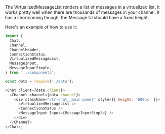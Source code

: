 The VirtualizedMessageList renders a list of messages in a virtualized list.
It works pretty well when there are thousands of messages in your channel, it has a shortcoming though, the Message UI should have a fixed height.

Here's an example of how to use it:

```js
import {
  Chat,
  Channel,
  ChannelHeader,
  ConnectionStatus,
  VirtualizedMessageList,
  MessageInput,
  MessageInputSimple,
} from '../components';

const data = require('./data');

<Chat client={data.client}>
  <Channel channel={data.channel}>
    <div className="str-chat__main-panel" style={{ height: '600px' }}>
      <VirtualizedMessageList />
      <ConnectionStatus />
      <MessageInput Input={MessageInputSimple} />
    </div>
  </Channel>
</Chat>;
```
